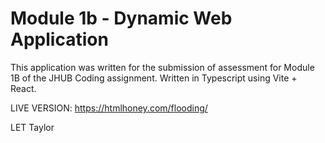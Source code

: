 # Module 1b - Dynamic Web Application

This application was written for the submission of assessment for Module 1B of the JHUB Coding assignment.
Written in Typescript using Vite + React.

LIVE VERSION:
https://htmlhoney.com/flooding/

LET Taylor
